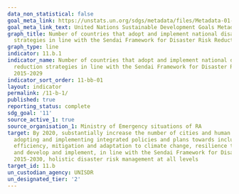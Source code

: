 ```yaml
---
data_non_statistical: false
goal_meta_link: https://unstats.un.org/sdgs/metadata/files/Metadata-01-05-03.pdf
goal_meta_link_text: United Nations Sustainable Development Goals Metadata (pdf 2066kB)
graph_title: Number of countries that adopt and implement national disaster risk reduction
  strategies in line with the Sendai Framework for Disaster Risk Reduction 2015-2029
graph_type: line
indicator: 11.b.1
indicator_name: Number of countries that adopt and implement national disaster risk
  reduction strategies in line with the Sendai Framework for Disaster Risk Reduction
  2015-2029
indicator_sort_order: 11-bb-01
layout: indicator
permalink: /11-b-1/
published: true
reporting_status: complete
sdg_goal: '11'
source_active_1: true
source_organisation_1: Ministry of Emergency situations of RA
target: By 2020, substantially increase the number of cities and human settlements
  adopting and implementing integrated policies and plans towards inclusion, resource
  efficiency, mitigation and adaptation to climate change, resilience to disasters,
  and develop and implement, in line with the Sendai Framework for Disaster Risk Reduction
  2015-2030, holistic disaster risk management at all levels
target_id: 11.b
un_custodian_agency: UNISDR
un_designated_tier: '2'
---
```

